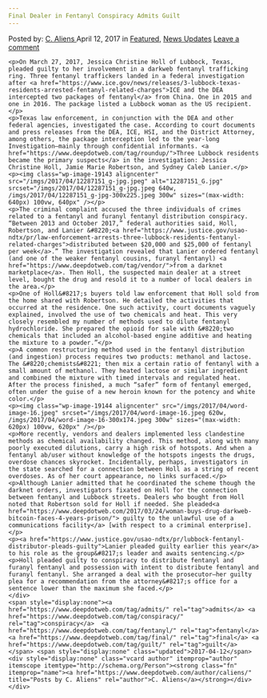 ```yaml
---
Final Dealer in Fentanyl Conspiracy Admits Guilt
---
```

<article class="post-listing post-19137 post type-post status-publish format-standard has-post-thumbnail hentry  tag-admits tag-conspiracy tag-fentanyl tag-final tag-guilt">
    <div class="post-inner">
        <span>Posted by: <a href="https://www.deepdotweb.com/author/caliens/" title="">C. Aliens </a></span>
    <span>April 12, 2017</span>
    <span>in <a href="https://www.deepdotweb.com/category/deepdot-news/" rel="category tag">Featured</a>, <a href="https://www.deepdotweb.com/category/news-updates/" rel="category tag">News Updates</a></span>
    <span><a href="https://www.deepdotweb.com/2017/04/12/final-dealer-fentanyl-conspiracy-admits-guilt/#respond">Leave a comment</a></span>
    </p>
    <div class="clear"></div>
    
    <p>On March 27, 2017, Jessica Christine Holl of Lubbock, Texas, pleaded guilty to her involvement in a darkweb fentanyl trafficking ring. Three fentanyl traffickers landed in a federal investigation after <a href="https://www.ice.gov/news/releases/3-lubbock-texas-residents-arrested-fentanyl-related-charges">ICE and the DEA intercepted two packages of fentanyl</a> from China. One in 2015 and one in 2016. The package listed a Lubbock woman as the US recipient.</p>
    <p>Texas law enforcement, in conjunction with the DEA and other federal agencies, investigated the case. According to court documents and press releases from the DEA, ICE, HSI, and the District Attorney, among others, the package interception led to the year-long Investigation—mainly through confidential informants. <a href="https://www.deepdotweb.com/tag/roundup/">Three Lubbock residents became the primary suspects</a> in the investigation: Jessica Christine Holl, Jamie Marie Robertson, and Sydney Caleb Lanier.</p>
    <p><img class="wp-image-19143 aligncenter" src="/imgs/2017/04/12287151_g-jpg.jpeg" alt="12287151_G.jpg" srcset="/imgs/2017/04/12287151_g-jpg.jpeg 640w, /imgs/2017/04/12287151_g-jpg-300x225.jpeg 300w" sizes="(max-width: 640px) 100vw, 640px" /></p>
    <p>The criminal complaint accused the three individuals of crimes related to a fentanyl and furanyl fentanyl distribution conspiracy. “Between 2013 and October 2017,” federal authorities said, Holl, Robertson, and Lanier &#8220;<a href="https://www.justice.gov/usao-ndtx/pr/law-enforcement-arrests-three-lubbock-residents-fentanyl-related-charges">distributed between $20,000 and $25,000 of fentanyl per week</a>.” The investigation revealed that Lanier ordered fentanyl (and one of the weaker fentanyl cousins, furanyl fentanyl) <a href="https://www.deepdotweb.com/tag/vendor/">from a darknet marketplace</a>. Then Holl, the suspected main dealer at a street level, bought the drug and resold it to a number of local dealers in the area.</p>
    <p>One of Holl&#8217;s buyers told law enforcement that Holl sold from the home shared with Robertson. He detailed the activities that occurred at the residence. One such activity, court documents vaguely explained, involved the use of two chemicals and heat. This very closely resembled my number of methods used to dilute fentanyl hydrochloride. She prepared the opioid for sale with &#8220;two chemicals that included an alcohol-based engine additive and heating the mixture to a powder.”</p>
    <p>A common restructuring method used in the fentanyl distribution (and ingestion) process requires two products: methanol and lactose. The &#8220;chemists&#8221; then mix a certain ratio of fentanyl with a small amount of methanol. They heated lactose or similar ingredient and combined the mixture with timed intervals and regulated heat. After the process finished, a much “safer” form of fentanyl emerged, often under the guise of a new heroin known for the potency and white color.</p>
    <p><img class="wp-image-19144 aligncenter" src="/imgs/2017/04/word-image-16.jpeg" srcset="/imgs/2017/04/word-image-16.jpeg 620w, /imgs/2017/04/word-image-16-300x174.jpeg 300w" sizes="(max-width: 620px) 100vw, 620px" /></p>
    <p>More recently, vendors and dealers implemented less clandestine methods as chemical availability changed. This method, along with many poorly executed dilutions, carry a high risk of hotspots. And when a fentanyl ab/user without knowledge of the hotspots ingests the drugs, overdose chances skyrocket. Incidentally, perhaps, investigators in the state searched for a connection between Holl as a string of recent overdoses. As of her court appearance, no links surfaced.</p>
    <p>Although Lanier admitted that he coordinated the scheme though the darknet orders, investigators fixated on Holl for the connection between fentanyl and Lubbock streets. Dealers who bought from Holl noted that Robertson sold for Holl if needed. She pleaded<a href="https://www.deepdotweb.com/2017/03/24/woman-buys-drug-darkweb-bitcoin-faces-4-years-prison/"> guilty to the unlawful use of a communications facility</a> [with respect to a criminal enterprise].</p>
    <p><a href="https://www.justice.gov/usao-ndtx/pr/lubbock-fentanyl-distributor-pleads-guilty">Lanier pleaded guilty earlier this year</a> to his role as the group&#8217;s leader and awaits sentencing.</p>
    <p>Holl pleaded guilty to conspiracy to distribute fentanyl and furanyl fentanyl and possession with intent to distribute fentanyl and furanyl fentanyl. She arranged a deal with the prosecutor—her guilty plea for a recommendation from the attorney&#8217;s office for a sentence lower than the maximum she faced.</p>
    </div>
    <span style="display:none"><a href="https://www.deepdotweb.com/tag/admits/" rel="tag">admits</a> <a href="https://www.deepdotweb.com/tag/conspiracy/" rel="tag">conspiracy</a>  <a href="https://www.deepdotweb.com/tag/fentanyl/" rel="tag">fentanyl</a> <a href="https://www.deepdotweb.com/tag/final/" rel="tag">final</a> <a href="https://www.deepdotweb.com/tag/guilt/" rel="tag">guilt</a></span> <span style="display:none" class="updated">2017-04-12</span>
    <div style="display:none" class="vcard author" itemprop="author" itemscope itemtype="http://schema.org/Person"><strong class="fn" itemprop="name"><a href="https://www.deepdotweb.com/author/caliens/" title="Posts by C. Aliens" rel="author">C. Aliens</a></strong></div>
    </div>
</article>

